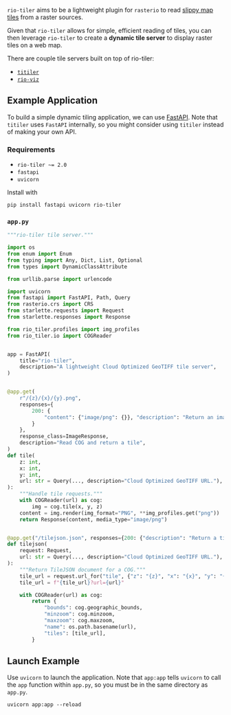 
`rio-tiler` aims to be a lightweight plugin for `rasterio` to read [slippy map
tiles](https://en.wikipedia.org/wiki/Tiled_web_map) from a raster sources.

Given that `rio-tiler` allows for simple, efficient reading of tiles, you can
then leverage `rio-tiler` to create a **dynamic tile server** to display raster
tiles on a web map.

There are couple tile servers built on top of rio-tiler:

- [`titiler`](https://github.com/developmentseed/titiler)
- [`rio-viz`](https://github.com/developmentseed/rio-viz)

## Example Application

To build a simple dynamic tiling application, we can use
[FastAPI](https://github.com/tiangolo/fastapi). Note that `titiler` uses
`FastAPI` internally, so you might consider using `titiler` instead of making
your own API.

### Requirements

- `rio-tiler ~= 2.0`
- `fastapi`
- `uvicorn`

Install with

```bash
pip install fastapi uvicorn rio-tiler
```

### `app.py`

```python
"""rio-tiler tile server."""

import os
from enum import Enum
from typing import Any, Dict, List, Optional
from types import DynamicClassAttribute

from urllib.parse import urlencode

import uvicorn
from fastapi import FastAPI, Path, Query
from rasterio.crs import CRS
from starlette.requests import Request
from starlette.responses import Response

from rio_tiler.profiles import img_profiles
from rio_tiler.io import COGReader


app = FastAPI(
    title="rio-tiler",
    description="A lightweight Cloud Optimized GeoTIFF tile server",
)


@app.get(
    r"/{z}/{x}/{y}.png",
    responses={
        200: {
            "content": {"image/png": {}}, "description": "Return an image.",
        }
    },
    response_class=ImageResponse,
    description="Read COG and return a tile",
)
def tile(
    z: int,
    x: int,
    y: int,
    url: str = Query(..., description="Cloud Optimized GeoTIFF URL."),
):
    """Handle tile requests."""
    with COGReader(url) as cog:
        img = cog.tile(x, y, z)
    content = img.render(img_format="PNG", **img_profiles.get("png"))
    return Response(content, media_type="image/png")


@app.get("/tilejson.json", responses={200: {"description": "Return a tilejson"}})
def tilejson(
    request: Request,
    url: str = Query(..., description="Cloud Optimized GeoTIFF URL."),
):
    """Return TileJSON document for a COG."""
    tile_url = request.url_for("tile", {"z": "{z}", "x": "{x}", "y": "{y}"})
    tile_url = f"{tile_url}?url={url}"

    with COGReader(url) as cog:
        return {
            "bounds": cog.geographic_bounds,
            "minzoom": cog.minzoom,
            "maxzoom": cog.maxzoom,
            "name": os.path.basename(url),
            "tiles": [tile_url],
        }
```

## Launch Example

Use `uvicorn` to launch the application. Note that `app:app` tells `uvicorn` to
call the `app` function within `app.py`, so you must be in the same directory as
`app.py`.

```
uvicorn app:app --reload
```
